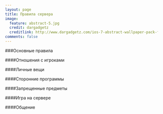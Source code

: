 ```yaml
---
layout: page
title: Правила сервера
image:
  feature: abstract-5.jpg
  credit: dargadgetz
  creditlink: http://www.dargadgetz.com/ios-7-abstract-wallpaper-pack-for-iphone-5-and-ipod-touch-retina/
comments: false
---
```

###Основные правила

####Отношения с игроками
[^1]: Будьте вежливы и не используйте мат! В отличие от реальной жизни, в игре все лучше решается дуэлью, а не словесной перебранкой в чате. Наказание за мат может быть достаточно строгим, до недели мута или даже… Пары дней бана.
[^2]: Если вам захотелось погулять по миру — не лезьте на стройки. Очень часто игроки жалуются на других игроков, мешающих им строить. Наказание за этот проступок не очень сурово, но все же. Наказанием вам будет kick (в худшем случае) или варп в другое случайное место на карте.

####Личные вещи
[^1]: Если вам нужно заприватить регион под себя — обратитесь к админу. Не надо огораживать дом шипами или адскими камнями, пожалуйста! Просто тихо и спокойно попросите админа защитить ваш дом. Это лишь совет, но не обязательное правило. Хотя лучше бы его соблюдать… Получать вечные жалобы на «смертельный» дом с кучей ловушек порой бывает не очень приятно.
[^2]: Варварское разрушение построек, — мерзкое явление, оставляющее позади себя развалины. Не стоит этого делать. Восстановить дом можно за 3 минуты, а найти виновника — за 5 секунд. После чего и бан на недельку, ну а если разрушено было что-то масштабное и красивое… Тут уже бана навеки будет мало.
[^3]: Если вы решили провести торг с другим игроком — советуем вам уединиться. Всегда найдется случайный прохожий, который подберет ваши предметы и исчезнет во тьме ночной. А лучше просто взять вещи из сундуков близ спавна.

####Сторонние программы
[^1]: Забудьте про читы и трейнеры, будьте честным игроком, они у нас в почете. Кроме того, читы строжайше запрещены. Если не хотите получить бан — откажитесь от программ, облегчающих игру. От них одни проблемы. Бан на неделю вам будет обеспечен, это точно.
[^2]: Кроме читов есть модифицированные клиенты. Получать преимущество над другими игроками нечестно, поэтому их мы тоже не советуем использовать. Совсем не советуем. Очень.
[^3]: Пожалуйста, не используйте читы для разрушения построек. Да, это просто. Но вам не нужен бан. Просто попросите админов, которые при помощи своих магических возможностей способны удалить постройки за считанные секунды.

####Запрещенные предметы
[^1]: На сервере есть запрещенные предметы. Их немного, вашу игру они почти ничуть не испортят, но спасут мир от нашествия хаоса.

####Игра на сервере
[^1]: Стройте дома где угодно! Под землей, под водой, в небе и на земле. Но желательно чтобы через них был проход, если они каким-то образом могут мешать новичкам. Но знайте, если вы не сделаете этого, ваше строение может быть уничтожено или переделано таким образом, чтобы новички могли проходить не имея специальных предметов.
[^2]: Не ставьте слишком много сундуков! Зачем вам пустые сундуки, из-за которых другие игроки не смогут поставить свои? Ограничьтесь сейфом или копилкой для важных вещей.
[^3]: Каждый игрок может иметь 1-2 привата для дома и один приват для некоего ивента, который может устроить игрок. Вы можете попросить добавить кого-то в приват только если сами уже состоите в нем! Попытка обмана карается достаточно жестоко, от одного дня бана, до 5-и.

####Общение
[^1]: Не пишите сообщения с нажатым капс-локом! Для тех, кто не в курсе, Caps Lock — клавиша, позволяющая печатать БОЛЬШИМИ БУКВАМИ. Если вам хочется привлечь внимание, проще почаще использовать восклицательные знаки. Но не переусердствуйте… А-то бывает немного грустно получить кик или бан на день.
[^2]: Ваш ник должен быть девственно чист. Никаких матерных слов, никакой рекламы, даже если вам удастся её туда вставить. Этим вы только накличете беду в виде кика или бана.
[^3]: Не надоедайте администраторам. Да, они могут вам помочь, но это не их работа и не их обязанность.
